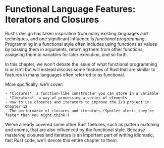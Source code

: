 # Functional Language Features: Iterators and Closures

Rust's design has taken inspiration from many existing languages and techniques, and one
significant influence is *functional programming*. Programming in a functional style often includes
using functions as values by passing them in arguments, returning them from other functions,
assigning them to variables for later execution, and so forth.

In this chapter, we won't debate the issue of what functional programming is or isn't but will instead
discuss some features of Rust that are similar to features in many languages often referred to as
functional.

More spcifically, we'll cover:

    - *Closures*, a function-like constructur you can store in a variable
    - *Iterators*, a way of processing a series of elements
    - How to use closures and iterators to improve the I/O project in Chapter 12
    - The performance of closures and iterators (Spoiler alert: they're faster than you might think!)

We've already covered some other Rust faetures, such as pattern matching and enums, that are also
influenced by the functional style. Because mastering closures and iterators is an important part of
writing idiomatic, fast Rust code, we'll devote this entire chapter to them.
